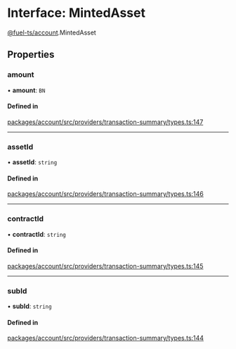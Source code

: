# Interface: MintedAsset

[@fuel-ts/account](/api/Account/index.md).MintedAsset

## Properties

### amount

• **amount**: `BN`

#### Defined in

[packages/account/src/providers/transaction-summary/types.ts:147](https://github.com/FuelLabs/fuels-ts/blob/2df4d7e5/packages/account/src/providers/transaction-summary/types.ts#L147)

___

### assetId

• **assetId**: `string`

#### Defined in

[packages/account/src/providers/transaction-summary/types.ts:146](https://github.com/FuelLabs/fuels-ts/blob/2df4d7e5/packages/account/src/providers/transaction-summary/types.ts#L146)

___

### contractId

• **contractId**: `string`

#### Defined in

[packages/account/src/providers/transaction-summary/types.ts:145](https://github.com/FuelLabs/fuels-ts/blob/2df4d7e5/packages/account/src/providers/transaction-summary/types.ts#L145)

___

### subId

• **subId**: `string`

#### Defined in

[packages/account/src/providers/transaction-summary/types.ts:144](https://github.com/FuelLabs/fuels-ts/blob/2df4d7e5/packages/account/src/providers/transaction-summary/types.ts#L144)
